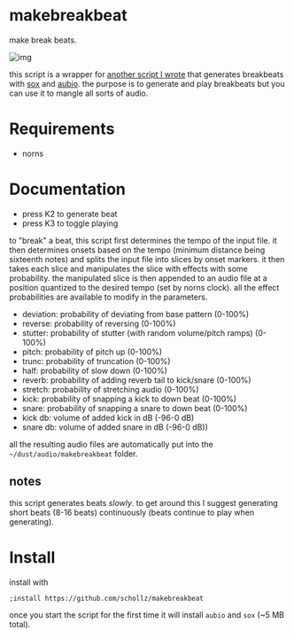 # makebreakbeat

make break beats.

![img](https://user-images.githubusercontent.com/6550035/156637615-a0363244-2186-4604-b75f-4c1936982e24.png)

this script is a wrapper for [another script I wrote](https://github.com/schollz/dnb.lua/) that generates breakbeats with [sox](http://sox.sourceforge.net/) and [aubio](https://aubio.org/). the purpose is to generate and play breakbeats but you can use it to mangle all sorts of audio.

# Requirements

- norns

# Documentation

- press K2 to generate beat
- press K3 to toggle playing

to "break" a beat, this script first determines the tempo of the input file. it then determines onsets based on the tempo (minimum distance being sixteenth notes) and splits the input file into slices by onset markers. it then takes each slice and manipulates the slice with effects with some probability. the manipulated slice is then appended to an audio file at a position quantized to the desired tempo (set by norns clock). all the effect probabilities are available to modify in the parameters.

- deviation: probability of deviating from base pattern (0-100%)
- reverse: probability of reversing (0-100%)
- stutter: probability of stutter (with random volume/pitch ramps) (0-100%)
- pitch: probability of pitch up (0-100%)
- trunc: probability of truncation (0-100%)
- half: probability of slow down (0-100%)
- reverb: probability of adding reverb tail to kick/snare (0-100%)
- stretch: probability of stretching audio (0-100%)
- kick: probability of snapping a kick to down beat (0-100%)
- snare: probability of snapping a snare to down beat (0-100%)
- kick db:  volume of added kick in dB (-96-0 dB)
- snare db:  volume of added snare in dB (-96-0 dB))

all the resulting audio files are automatically put into the `~/dust/audio/makebreakbeat` folder.

## notes

this script generates beats *slowly*. to get around this I suggest generating short beats (8-16 beats) continuously (beats continue to play when generating).

# Install

install with

```
;install https://github.com/schollz/makebreakbeat
```

once you start the script for the first time it will install `aubio` and `sox` (~5 MB total).